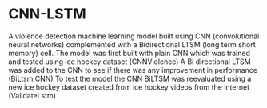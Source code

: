 # CNN-LSTM
A violence detection machine learning model built using CNN (convolutional neural networks) complemented with a Bidirectional  LTSM (long term short memory) cell.
The model was first built with plain CNN which was trained and tested using ice hockey dataset (CNNViolence)
A Bi directional LTSM was added to the CNN to see if there was any improvement in performance (BiLtsm CNN)
To test the model the CNN BiLTSM was reevaluated using a new ice  hockey dataset created from ice hockey videos from the internet (ValidateLstm)
